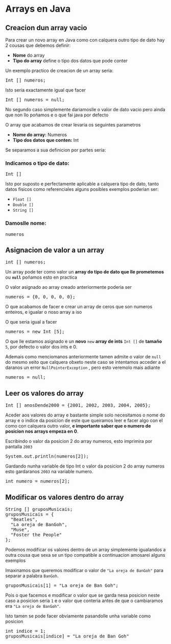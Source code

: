 # Arrays en Java

## Creacion dun array vacio

Para crear un novo array en Java como con calquera outro tipo de dato hay 2 cousas que debemos definir:

- **Nome** do array
- **Tipo do array** define o tipo dos datos que pode conter

Un exemplo practico de creacion de un array seria:

<pre>Int [] numeros;</pre>

Isto seria exactamente igual que facer

<pre>Int [] numeros = null;</pre>

No segundo caso simplemente dariamoslle o valor de dato vacio pero ainda que non llo poñamos e o que fai java por defecto

O array que acabamos de crear levaria os seguintes parametros

- **Nome do array:** Numeros
- **Tipo dos datos que conten:** Int

Se separamos a sua definicion por partes seria:

### Indicamos o tipo de dato:

<pre>Int []</pre>

Isto por suposto e perfectamente aplicable a calquera tipo de dato, tanto datos fisicos como referenciales alguns posibles exemplos poderian ser:

- `Float []`
- `Double []`
- `String []`

### Damoslle nome:

<pre>numeros</pre>

## Asignacion de valor a un array

<pre>int [] numeros;</pre>

Un array pode ter como valor un **array do tipo de dato que lle prometemos** ou **`null`** poñamos esto en practica

O valor asignado ao array creado anteriormente poderia ser

<pre>numeros = {0, 0, 0, 0, 0};</pre>

O que acabamos de facer e crear un array de ceros que son numeros enteiros, e igualar o noso array a iso

O que seria igual a facer

<pre>numeros = new Int [5];</pre>

O que lle estamos asignado e un **novo** `new` **array de ints** `Int []` de **tamaño** `5`, por defecto o valor dos ints e 0.

Ademais como menciomanos anteriormente tamen admite o valor de `null` do mesmo xeito que calquera obxeto neste caso se intentamos acceder a el daranos un error `NullPointerException` , pero esto veremolo mais adiante

<pre>numeros = null;</pre>

## Leer os valores do array

<pre>Int [] anosDende2000 = {2001, 2002, 2003, 2004, 2005};</pre>

Aceder aos valores do array e bastante simple solo necesitamos o nome do array e o indice da posicion de este que queiramos leer e facer algo con el como con calquera outro valor, **e importante saber que o numero de posicion nos arrays empeza en 0**.

Escribindo o valor da posicion 2 do array numeros, esto imprimira por pantalla `2003`

<pre>System.out.println(numeros[2]);</pre>

Gardando nunha variable de tipo Int o valor da posicion 2 do array numeros esto gardaranos `2003` na variable numero.

<pre>
int numero = numeros[2];
</pre>

## Modificar os valores dentro do array

<pre>String [] gruposMusicais;
gruposMusicais = {
  "Beatles",
  "La oreja de BanGoh",
  "Muse",
  "Foster the People"
};
</pre>

Podemos modificar os valores dentro de un array simplemente igualandos a outra cousa que sexa se un tipo compatible a continuacion amosarei alguns exemplos

Imaxinamos que queremos modificar o valor de `"La oreja de BanGoh"` para separar a palabra `BanGoh`.

<pre>
gruposMusicais[1] = "La oreja de Ban Goh";
</pre>

Pois o que facemos e modificar o valor que se garda nesa posicion neste caso a posicion seria `1` e o valor que conteria antes de que o cambiaramos era `"La oreja de BanGoh"`.

Isto tamen se pode facer obviamente pasandolle unha variable como posicion

<pre>
int indice = 1;
gruposMusicais[indice] = "La oreja de Ban Goh"</pre>
